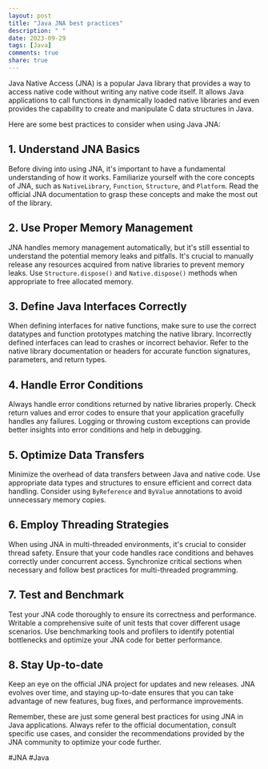 ```yaml
---
layout: post
title: "Java JNA best practices"
description: " "
date: 2023-09-29
tags: [Java]
comments: true
share: true
---
```


Java Native Access (JNA) is a popular Java library that provides a way to access native code without writing any native code itself. It allows Java applications to call functions in dynamically loaded native libraries and even provides the capability to create and manipulate C data structures in Java.

Here are some best practices to consider when using Java JNA:

## 1. Understand JNA Basics

Before diving into using JNA, it's important to have a fundamental understanding of how it works. Familiarize yourself with the core concepts of JNA, such as `NativeLibrary`, `Function`, `Structure`, and `Platform`. Read the official JNA documentation to grasp these concepts and make the most out of the library.

## 2. Use Proper Memory Management

JNA handles memory management automatically, but it's still essential to understand the potential memory leaks and pitfalls. It's crucial to manually release any resources acquired from native libraries to prevent memory leaks. Use `Structure.dispose()` and `Native.dispose()` methods when appropriate to free allocated memory.

## 3. Define Java Interfaces Correctly

When defining interfaces for native functions, make sure to use the correct datatypes and function prototypes matching the native library. Incorrectly defined interfaces can lead to crashes or incorrect behavior. Refer to the native library documentation or headers for accurate function signatures, parameters, and return types.

## 4. Handle Error Conditions

Always handle error conditions returned by native libraries properly. Check return values and error codes to ensure that your application gracefully handles any failures. Logging or throwing custom exceptions can provide better insights into error conditions and help in debugging.

## 5. Optimize Data Transfers

Minimize the overhead of data transfers between Java and native code. Use appropriate data types and structures to ensure efficient and correct data handling. Consider using `ByReference` and `ByValue` annotations to avoid unnecessary memory copies.

## 6. Employ Threading Strategies

When using JNA in multi-threaded environments, it's crucial to consider thread safety. Ensure that your code handles race conditions and behaves correctly under concurrent access. Synchronize critical sections when necessary and follow best practices for multi-threaded programming.

## 7. Test and Benchmark

Test your JNA code thoroughly to ensure its correctness and performance. Writable a comprehensive suite of unit tests that cover different usage scenarios. Use benchmarking tools and profilers to identify potential bottlenecks and optimize your JNA code for better performance.

## 8. Stay Up-to-date

Keep an eye on the official JNA project for updates and new releases. JNA evolves over time, and staying up-to-date ensures that you can take advantage of new features, bug fixes, and performance improvements.

Remember, these are just some general best practices for using JNA in Java applications. Always refer to the official documentation, consult specific use cases, and consider the recommendations provided by the JNA community to optimize your code further.

#JNA #Java